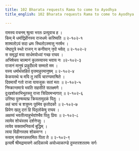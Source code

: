 ```yaml
---
title: 102 Bharata requests Rama to come to Ayodhya
title_english: 102 Bharata requests Rama to come to Ayodhya

---
```


<div class="audioEmbed"  caption="श्रीराम-हरिसीताराममूर्ति-घनपाठिभ्यां वचनम्" src="https://archive.org/download/Ramayana-recitation-Sriram-harisItArAmamUrti-Ghanapaati-v2/Kanda_2/Kanda_2_AYK-102-Nivapanjanali_Daanam.mp3"></div>

रामस्य वचनम् श्रुत्वा भरतः प्रत्युवाच ह ।  
किम् मे धर्माद्विहीनस्य राजधर्मः करिष्यति ॥ २-१०२-१  
शाश्वतोऽयं सदा ध्रमः स्थितोऽस्मासु नरर्षभ ।  
जेष्ठपुत्रे स्थ्ते राजन् न कनीयान् नृपो भवेत् ॥ २-१०२-२  
स समृद्धां मया सार्धमयोध्यां गच्छ राघव ।  
अभिषेचय चात्मानं कुलस्यास्य भवाय नः ॥२-१०२-३  
राजानं मानुषं प्राहुर्देवत्वे सम्मतो मम ।  
यस्य धर्मार्थसहितं वृत्तमाहुरमानुषम् ॥ २-१०२-४  
केकयस्थे च मयि तु त्वयि चारण्यमाश्रिते ।  
दिवमार्यो गतो राजा यायजूकः सतां मतः ॥ २-१०२-५  
निष्क्रान्तमात्रे भवति सहसीते सलक्ष्मणे ।  
दुःखशोकाभिभूतस्तु राजा त्रिदिवमभ्यगात् ॥ २-१०२-६  
उत्तिष्ठ पुरुषव्याघ्र क्रियतामुदकं पितुः ।  
अहं चायं च शत्रुघ्नः पूर्वमेव कृतोदकौ ॥ २-१०२-७  
प्रियेण खलु दत्तं हि पितृलोकेषु राघव ।  
अक्षय्यं भवतीत्याहुर्भवांश्चैव पितुः प्रियः ॥ २-१०२-८  
त्वामेव शोचंस्तव दर्शनेप्सुः ।  
त्वयेव सक्तामनिवर्त्य बुद्धिम् ।  
त्वया विहीनस्तव शोकमग्न ।  
स्त्वाम् संस्मरन्नस्तमितः पिता ते ॥ २-१०२-९  
इत्यार्षे श्रीमद्रामायणे आदिकाव्ये अयोध्याकाण्डे दुव्य्त्तरशततमः सर्गः
